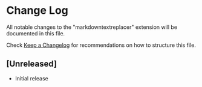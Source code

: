 # Change Log

All notable changes to the "markdowntextreplacer" extension will be documented in this file.

Check [Keep a Changelog](http://keepachangelog.com/) for recommendations on how to structure this file.

## [Unreleased]

- Initial release